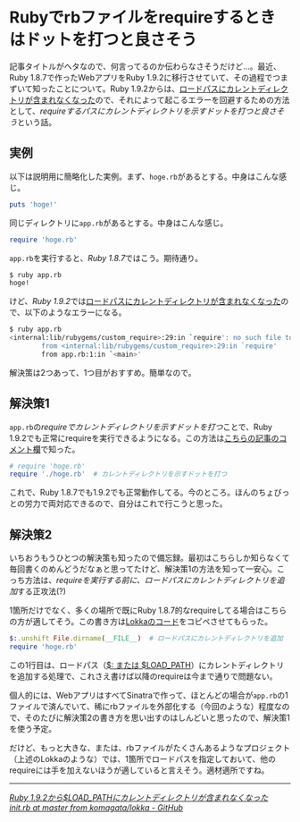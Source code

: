 # <span>Rubyでrbファイルをrequireするときは</span><span>ドットを打つと良さそう</span>

記事タイトルがヘタなので、何言ってるのか伝わらなさそうだけど…。最近、Ruby 1.8.7で作ったWebアプリをRuby 1.9.2に移行させていて、その過程でつまずいて知ったことについて。Ruby 1.9.2からは、[ロードパスにカレントディレクトリが含まれなくなった](http://www.ruby-lang.org/ja/news/2010/08/18/ruby-1-9-2-is-released/#label-8)ので、それによって起こるエラーを回避するための方法として、*requireするパスにカレントディレクトリを示すドットを打つと良さそう*という話。

<!-- READMORE -->


## 実例

以下は説明用に簡略化した実例。まず、`hoge.rb`があるとする。中身はこんな感じ。

~~~ ruby
puts 'hoge!'
~~~

同じディレクトリに`app.rb`があるとする。中身はこんな感じ。

~~~ ruby
require 'hoge.rb'
~~~

`app.rb`を実行すると、*Ruby 1.8.7*ではこう。期待通り。

~~~ sh
$ ruby app.rb
hoge!
~~~

けど、*Ruby 1.9.2*では[ロードパスにカレントディレクトリが含まれなくなった](http://www.ruby-lang.org/ja/news/2010/08/18/ruby-1-9-2-is-released/#label-8)ので、以下のようなエラーになる。

~~~ sh
$ ruby app.rb
<internal:lib/rubygems/custom_require>:29:in `require': no such file to load -- hoge.rb (LoadError)
        from <internal:lib/rubygems/custom_require>:29:in `require'
        from app.rb:1:in `<main>'
~~~

解決策は2つあって、1つ目がおすすめ。簡単なので。


## 解決策1

`app.rb`の*requireでカレントディレクトリを示すドットを打つ*ことで、Ruby 1.9.2でも正常にrequireを実行できるようになる。この方法は[こちらの記事のコメント欄](http://d.hatena.ne.jp/mickey24/20100907/1283869273)で知った。

~~~ ruby
# require 'hoge.rb'
require './hoge.rb'  # カレントディレクトリを示すドットを打つ
~~~

これで、Ruby 1.8.7でも1.9.2でも正常動作してる。今のところ。ほんのちょびっとの労力で両対応できるので、自分はこれで行こうと思った。


## 解決策2

いちおうもうひとつの解決策も知ったので備忘録。最初はこちらしか知らなくて毎回書くのめんどうだなぁと思ってたけど、解決策1の方法を知って一安心。こっち方法は、*requireを実行する前に、ロードパスにカレントディレクトリを追加*する正攻法(?)

1箇所だけでなく、多くの場所で既にRuby 1.8.7的なrequireしてる場合はこちらの方が適してそう。この書き方は[Lokkaのコード](https://github.com/komagata/lokka/blob/master/init.rb)をコピペさせてもらった。

~~~ ruby
$:.unshift File.dirname(__FILE__)  # ロードパスにカレントディレクトリを追加
require 'hoge.rb'
~~~

この1行目は、ロードパス（[$: または $LOAD\_PATH](http://www.ruby-lang.org/ja/man/html/_C1C8A4DFB9FEA4DFCAD1BFF4.html#a.24.3a)）にカレントディレクトリを追加する処理で、これさえ書けば以降のrequireは今まで通りで問題ない。

個人的には、WebアプリはすべてSinatraで作って、ほとんどの場合が`app.rb`の1ファイルで済んでいて、稀にrbファイルを外部化する（今回のような）程度なので、そのたびに解決策2の書き方を思い出すのはしんどいと思ったので、解決策1を使う予定。

だけど、もっと大きな、または、rbファイルがたくさんあるようなプロジェクト（上述のLokkaのような）では、1箇所でロードパスを指定しておいて、他のrequireには手を加えないほうが適していると言えそう。適材適所ですね。

---

<cite>[Ruby 1.9.2から$LOAD\_PATHにカレントディレクトリが含まれなくなった](http://d.hatena.ne.jp/mickey24/20100907/1283869273)</cite>
<cite>[init.rb at master from komagata/lokka - GitHub](https://github.com/komagata/lokka/blob/master/init.rb)</cite>
